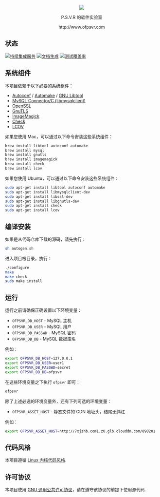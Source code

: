 <p align="center"><img src="https://raw.githubusercontent.com/pmq20/ofpsvr/master/public/img/index.png" /></p>

<p align="center">P.S.V.R 的软件实验室</p>

<p align="center">http://www.ofpsvr.com</p>
 
## 状态

[![持续集成服务](https://travis-ci.org/pmq20/ofpsvr.svg?branch=master)](https://travis-ci.org/pmq20/ofpsvr)
[![文档生成](https://readthedocs.org/projects/ofpsvr/badge/?version=latest)](http://ofpsvr.readthedocs.org/zh_CN/latest/)
[![测试覆盖率](https://coveralls.io/repos/pmq20/ofpsvr/badge.png)](https://coveralls.io/r/pmq20/ofpsvr)

## 系统组件

本项目依赖于以下必要的系统组件：

* [Autoconf](http://www.gnu.org/software/autoconf/autoconf.html) / [Automake](http://www.gnu.org/software/automake/) / [GNU Libtool](http://www.gnu.org/software/libtool/)
* [MySQL Connector/C (libmysqlclient)](https://dev.mysql.com/downloads/connector/c)
* [OpenSSL](https://www.openssl.org/)
* [GnuTLS](http://www.gnutls.org/)
* [ImageMagick](http://www.imagemagick.org/)
* [Check](http://check.sourceforge.net/)
* [LCOV](http://ltp.sourceforge.net/coverage/lcov.php)

如果您使用 Mac，可以通过以下命令安装这些系统组件：

```sh
brew install libtool autoconf automake
brew install mysql
brew install gnutls
brew install imagemagick
brew install check
brew install lcov
```

如果您使用 Ubuntu，可以通过以下命令安装这些系统组件：

```sh
sudo apt-get install libtool autoconf automake
sudo apt-get install libmysqlclient-dev
sudo apt-get install libssl-dev
sudo apt-get install libgnutls-dev
sudo apt-get install check
sudo apt-get install lcov
```

## 编译安装

如果是从代码仓库下载的源码，请先执行：

```sh
sh autogen.sh
```

进入项目根目录，执行：

```sh
./configure
make
make check
sudo make install
```

## 运行

运行之前请确保正确设置以下环境变量：
 
* `OFPSVR_DB_HOST`   - MySQL 主机
* `OFPSVR_DB_USER`   - MySQL 用户
* `OFPSVR_DB_PASSWD` - MySQL 密码
* `OFPSVR_DB_DB`     - MySQL 数据库名

例如：

```sh
export OFPSVR_DB_HOST=127.0.0.1
export OFPSVR_DB_USER=user1
export OFPSVR_DB_PASSWD=secret
export OFPSVR_DB_DB=ofpsvr
```

在这些环境变量之下执行 `ofpsvr` 即可：

```sh
ofpsvr
```

除了上述必选的环境变量外，还有下列可选的环境变量：

* `OFPSVR_ASSET_HOST`   - 静态文件的 CDN 地址头，结尾无斜杠

例如：

```sh
export OFPSVR_ASSET_HOST=http://7xjzhb.com1.z0.glb.clouddn.com/890201
```

## 代码风格

本项目遵循 [Linux 内核代码风格](https://raw.githubusercontent.com/pmq20/ofpsvr/master/CodingStyle).

## 许可协议

本项目使用 [GNU 通用公共许可协议](https://raw.githubusercontent.com/pmq20/ofpsvr/master/LICENSE)，请在遵守该协议的前提下使用源代码.
